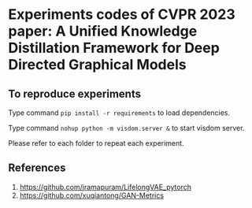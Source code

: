 # Experiments codes of CVPR 2023 paper: A Unified Knowledge Distillation Framework for Deep Directed Graphical Models

## To reproduce experiments
Type command `pip install -r requirements` to load dependencies.

Type command `nohup python -m visdom.server &` to start visdom server.

Please refer to each folder to repeat each experiment.

## References
1. https://github.com/jramapuram/LifelongVAE_pytorch
2. https://github.com/xuqiantong/GAN-Metrics